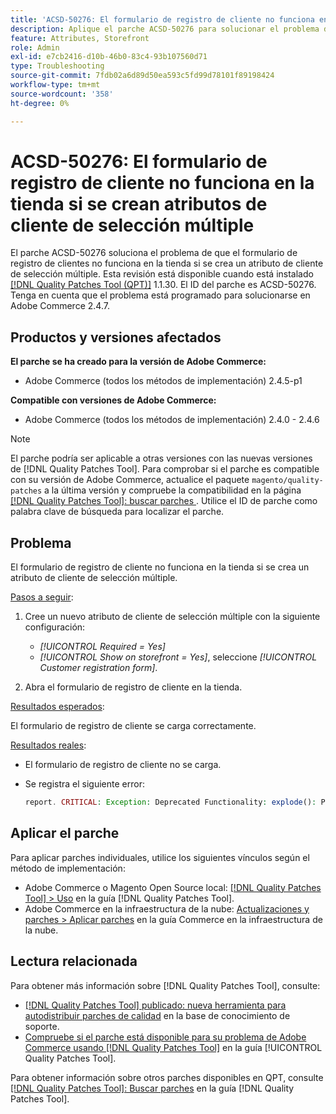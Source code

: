 ```yaml
---
title: 'ACSD-50276: El formulario de registro de cliente no funciona en la tienda si se crean atributos de cliente de selección múltiple'
description: Aplique el parche ACSD-50276 para solucionar el problema de Adobe Commerce en el que el formulario de registro de clientes no funciona en la tienda si se crea un atributo de cliente de selección múltiple.
feature: Attributes, Storefront
role: Admin
exl-id: e7cb2416-d10b-46b0-83c4-93b107560d71
type: Troubleshooting
source-git-commit: 7fdb02a6d89d50ea593c5fd99d78101f89198424
workflow-type: tm+mt
source-wordcount: '358'
ht-degree: 0%

---
```


# ACSD-50276: El formulario de registro de cliente no funciona en la tienda si se crean atributos de cliente de selección múltiple

El parche ACSD-50276 soluciona el problema de que el formulario de registro de clientes no funciona en la tienda si se crea un atributo de cliente de selección múltiple. Esta revisión está disponible cuando está instalado [[!DNL Quality Patches Tool (QPT)]](https://experienceleague.adobe.com/es/docs/commerce-operations/tools/quality-patches-tool/quality-patches-tool-to-self-serve-quality-patches) 1.1.30. El ID del parche es ACSD-50276. Tenga en cuenta que el problema está programado para solucionarse en Adobe Commerce 2.4.7.

## Productos y versiones afectados

**El parche se ha creado para la versión de Adobe Commerce:**

* Adobe Commerce (todos los métodos de implementación) 2.4.5-p1

**Compatible con versiones de Adobe Commerce:**

* Adobe Commerce (todos los métodos de implementación) 2.4.0 - 2.4.6

>[!NOTE]
>
>El parche podría ser aplicable a otras versiones con las nuevas versiones de [!DNL Quality Patches Tool]. Para comprobar si el parche es compatible con su versión de Adobe Commerce, actualice el paquete `magento/quality-patches` a la última versión y compruebe la compatibilidad en la página [[!DNL Quality Patches Tool]: buscar parches &#x200B;](https://experienceleague.adobe.com/tools/commerce-quality-patches/index.html?lang=es). Utilice el ID de parche como palabra clave de búsqueda para localizar el parche.

## Problema

El formulario de registro de cliente no funciona en la tienda si se crea un atributo de cliente de selección múltiple.

<u>Pasos a seguir</u>:

1. Cree un nuevo atributo de cliente de selección múltiple con la siguiente configuración:

   * *[!UICONTROL Required = Yes]*
   * *[!UICONTROL Show on storefront = Yes]*, seleccione *[!UICONTROL Customer registration form]*.

1. Abra el formulario de registro de cliente en la tienda.

<u>Resultados esperados</u>:

El formulario de registro de cliente se carga correctamente.

<u>Resultados reales</u>:

* El formulario de registro de cliente no se carga.
* Se registra el siguiente error:

  ```PHP
  report. CRITICAL: Exception: Deprecated Functionality: explode(): Passing null to parameter #2 ($string) of type string is deprecated in vendor/magento/module-custom-attribute-management/Block/Form/Renderer/Multiselect.php
  ```

## Aplicar el parche

Para aplicar parches individuales, utilice los siguientes vínculos según el método de implementación:

* Adobe Commerce o Magento Open Source local: [[!DNL Quality Patches Tool] > Uso](/help/tools/quality-patches-tool/usage.md) en la guía [!DNL Quality Patches Tool].
* Adobe Commerce en la infraestructura de la nube: [Actualizaciones y parches > Aplicar parches](https://experienceleague.adobe.com/docs/commerce-cloud-service/user-guide/develop/upgrade/apply-patches.html?lang=es) en la guía Commerce en la infraestructura de la nube.

## Lectura relacionada

Para obtener más información sobre [!DNL Quality Patches Tool], consulte:

* [[!DNL Quality Patches Tool] publicado: nueva herramienta para autodistribuir parches de calidad](https://experienceleague.adobe.com/es/docs/commerce-operations/tools/quality-patches-tool/quality-patches-tool-to-self-serve-quality-patches) en la base de conocimiento de soporte.
* [Compruebe si el parche está disponible para su problema de Adobe Commerce usando [!DNL Quality Patches Tool]](/help/tools/quality-patches-tool/patches-available-in-qpt/check-patch-for-magento-issue-with-magento-quality-patches.md) en la guía [!UICONTROL Quality Patches Tool].


Para obtener información sobre otros parches disponibles en QPT, consulte [[!DNL Quality Patches Tool]: Buscar parches](https://experienceleague.adobe.com/tools/commerce-quality-patches/index.html?lang=es) en la guía [!DNL Quality Patches Tool].
